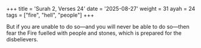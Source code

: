 +++
title = 'Surah 2, Verses 24'
date = '2025-08-27'
weight = 31
ayah = 24
tags = ["fire", "hell", "people"]
+++

But if you are unable to do so—and you will never be able to do so—then fear the Fire fuelled with people and stones, which is prepared for the disbelievers.